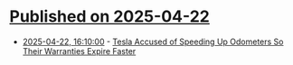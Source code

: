 # [Published on 2025-04-22](index.md)

* [2025-04-22, 16:10:00](https://soylentnews.org/article.pl?sid=25/04/22/0023201&from=rss) - [Tesla Accused of Speeding Up Odometers So Their Warranties Expire Faster](https://soylentnews.org/article.pl?sid=25/04/22/0023201&from=rss)
